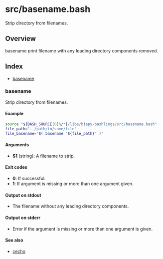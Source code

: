 # src/basename.bash

Strip directory from filenames.

## Overview

basename print filename with any leading directory components removed.

## Index

* [basename](#basename)

### basename

Strip directory from filenames.

#### Example

```bash
source "${BASH_SOURCE[0]%/*}/libs/biapy-bashlings/src/basename.bash"
file_path="../path/to/some/file"
file_basename="$( basename "${file_path}" )"
```

#### Arguments

* **$1** (string): A filename to strip.

#### Exit codes

* **0**: If successful.
* **1**: If argument is missing or more than one argument given.

#### Output on stdout

* The filename without any leading directory components.

#### Output on stderr

* Error if the argument is missing or more than one argument is given.

#### See also

* [cecho](./cecho.md#cecho)

